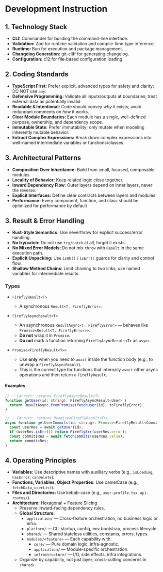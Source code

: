 # Development Instruction

## 1. Technology Stack

- **CLI:** Commander for building the command-line interface.
- **Validation:** Zod for runtime validation and compile-time type inference.
- **Runtime:** Bun for execution and package management.
- **Changelog Generation:** git-cliff for generating changelog.
- **Configuration:** c12 for file-based configuration loading.

## 2. Coding Standards

- **TypeScript First:** Prefer explicit, advanced types for safety and clarity; DO NOT use `any`.
- **Defensive Programming:** Validate all inputs/outputs at boundaries; treat external data as potentially invalid.
- **Readable & Intentional:** Code should convey *why* it exists; avoid redundant comments on *how* it works.
- **Clear Module Boundaries:** Each module has a single, well-defined purpose, ownership, and dependency scope.
- **Immutable State:** Prefer immutability; only mutate when modeling inherently mutable behavior.
- **Extract Complex Expressions:** Break down complex expressions into well-named intermediate variables or functions/classes.

## 3. Architectural Patterns

- **Composition Over Inheritance:** Build from small, focused, composable modules.
- **Locality of Behavior:** Keep related logic close together.
- **Inward Dependency Flow:** Outer layers depend on inner layers, never the reverse.
- **Explicit Interfaces:** Define clear contracts between layers and modules.
- **Performance:** Every component, function, and class should be optimized for performance by default

## 3. Result & Error Handling

- **Rust-Style Semantics:** Use neverthrow for explicit success/error handling.
- **No try/catch:** Do not use `try/catch` at all, forget it exists.
- **No Mixed Error Models:** Do not mix `throw` with `Result` in the same execution path.
- **Explicit Unpacking:** Use `isOk()` / `isErr()` guards for clarity and control flow.
- **Shallow Method Chains:** Limit chaining to two links; use named variables for intermediate results.

### Types

- `FireflyResult<T>`
  - A synchronous `Result<T, FireflyError>`.

- `FireflyAsyncResult<T>`
  - An asynchronous `ResultAsync<T, FireflyError>` — behaves like `Promise<Result<T, FireflyError>>`.
  - **Do not** wrap it in `Promise`.
  - **Do not** mark a function returning `FireflyAsyncResult<T>` as `async`.

- `Promise<FireflyResult<T>>`
  - Use **only** when you need to `await` inside the function body (e.g., to unwrap a `FireflyAsyncResult`).
  - This is the correct type for functions that internally `await` other async operations and then return a `FireflyResult`.

#### Examples

```ts
// ✅ Correct: returns FireflyAsyncResult<T>
function getUser(id: string): FireflyAsyncResult<User> {
  return ResultAsync.fromPromise(fetchUser(id), toFireflyError);
}

// ✅ Correct: returns Promise<FireflyResult<T>>
async function getUserCommits(id: string): Promise<FireflyResult<Commit[]>> {
  const userRes = await getUser(id);
  if (userRes.isErr()) return FireflyErr(userRes.error);
  const commitsRes = await fetchCommits(userRes.value);
  return commitsRes;
}
```

## 4. Operating Principles

- **Variables:** Use descriptive names with auxiliary verbs (e.g., `isLoading`, `hasError`, `canDelete`).
- **Functions, Variables, Object Properties:** Use camelCase (e.g., `fetchData`, `userList`).
- **Files and Directories:** Use kebab-case (e.g., `user-profile.tsx`, `api-routes/`).
- **Architecture:** Hexagonal + Feature Slicing
  - Preserve inward-facing dependency rules.
  - **Global Structure:**
    - `application/` — Cross-feature orchestration, no business logic or infra.
    - `platform/` — CLI startup, config, env bootstrap, process lifecycle.
    - `shared/` — Shared stateless utilities, constants, errors, types.
    - `modules/<feature>` — Each capability with:
      - `core/` — Pure domain logic, infra-agnostic.
      - `application/` — Module-specific orchestration.
      - `infrastructure/` — I/O, side effects, infra integrations.
  - Organize by capability, not just layer; cross-cutting concerns in `shared/`.
